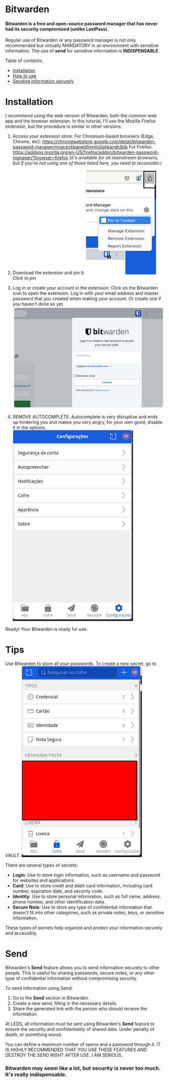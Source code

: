 # Bitwarden

#### Bitwarden is a free and open-source password manager that has never had its security compromised (unlike LastPass).

Regular use of Bitwarden or any password manager is not only recommended but virtually MANDATORY in an environment with sensitive information. The use of **send** for sensitive information is **INDISPENSABLE**.

Table of contents:
- [Installation](#installation)
- [How to use](#tips)
- [Sending information securely](#sends)

# Installation

I recommend using the web version of Bitwarden, both the common web app and the browser extension. In this tutorial, I'll use the Mozilla Firefox extension, but the procedure is similar in other versions.

1. Access your extension store:
   For Chromium-based browsers (Edge, Chrome, etc):
   https://chromewebstore.google.com/detail/bitwarden-password-manager/nngceckbapebfimnlniiiahkandclblb
   For Firefox:
   https://addons.mozilla.org/en-US/firefox/addon/bitwarden-password-manager/?browser=firefox
   (*_it's available for all mainstream browsers, but if you're not using one of those listed here, you need to reconsider._*)

2. Download the extension and pin it:
   ![Pin](image.png)
   *Click to pin*

3. Log in or create your account in the extension:
   Click on the Bitwarden icon to open the extension.
   Log in with your email address and master password that you created when making your account. Or create one if you haven't done so yet.
   ![alt text](image-1.png)

4. REMOVE AUTOCOMPLETE.
   Autocomplete is very disruptive and ends up hindering you and makes you very angry, for your own good, disable it in the options.
   ![alt text](image-2.png)

Ready! Your Bitwarden is ready for use.

# Tips

Use Bitwarden to store all your passwords. To create a new secret, go to *VAULT*.
![alt text](image-4.png)

There are several types of secrets:
- **Login**: Use to store login information, such as username and password for websites and applications.
- **Card**: Use to store credit and debit card information, including card number, expiration date, and security code.
- **Identity**: Use to store personal information, such as full name, address, phone number, and other identification data.
- **Secure Note**: Use to store any type of confidential information that doesn't fit into other categories, such as private notes, keys, or sensitive information.

These types of secrets help organize and protect your information securely and accessibly.

# Send

Bitwarden's **Send** feature allows you to send information securely to other people. This is useful for sharing passwords, secure notes, or any other type of confidential information without compromising security.

To send information using Send:
1. Go to the **Send** section in Bitwarden.
2. Create a new send, filling in the necessary details.
3. Share the generated link with the person who should receive the information.

At LEDS, all information must be sent using Bitwarden's **Send** feature to ensure the security and confidentiality of shared data. Under penalty of death, or something worse.

You can define a maximum number of opens and a password through it. IT IS HIGHLY RECOMMENDED THAT YOU USE THESE FEATURES AND DESTROY THE SEND RIGHT AFTER USE. I AM SERIOUS.

### Bitwarden may seem like a lot, but security is never too much. It's really indispensable.